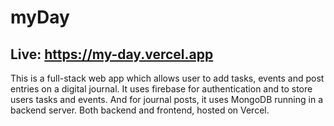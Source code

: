 # myDay

## Live: https://my-day.vercel.app

This is a full-stack web app which allows user to add tasks, events and post entries on a digital journal. It uses firebase for authentication and to store users tasks and events. And for journal posts, it uses MongoDB running in a backend server. Both backend and frontend, hosted on Vercel.
